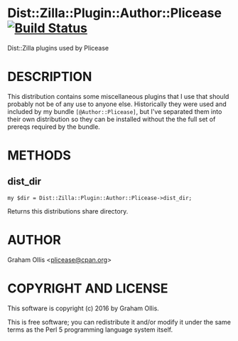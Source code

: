 # Dist::Zilla::Plugin::Author::Plicease [![Build Status](https://secure.travis-ci.org/plicease/Dist-Zilla-Plugin-Author-Plicease.png)](http://travis-ci.org/plicease/Dist-Zilla-Plugin-Author-Plicease)

Dist::Zilla plugins used by Plicease

# DESCRIPTION

This distribution contains some miscellaneous plugins that I use
that should probably not be of any use to anyone else.  Historically
they were used and included by my bundle `[@Author::Plicease]`, but
I've separated them into their own distribution so they can be
installed without the the full set of prereqs required by the bundle.

# METHODS

## dist\_dir

    my $dir = Dist::Zilla::Plugin::Author::Plicease->dist_dir;

Returns this distributions share directory.

# AUTHOR

Graham Ollis &lt;plicease@cpan.org>

# COPYRIGHT AND LICENSE

This software is copyright (c) 2016 by Graham Ollis.

This is free software; you can redistribute it and/or modify it under
the same terms as the Perl 5 programming language system itself.
